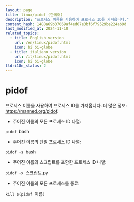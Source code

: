 ```yaml
---
layout: page
title: linux/pidof (한국어)
description: "프로세스 이름을 사용하여 프로세스 ID를 가져옵니다."
content_hash: 1488a69b37069af4ed67e3bf6f79529be224ab9d
last_modified_at: 2024-11-10
related_topics:
  - title: English version
    url: /en/linux/pidof.html
    icon: bi bi-globe
  - title: italiano version
    url: /it/linux/pidof.html
    icon: bi bi-globe
tldri18n_status: 2
---
```

# pidof

프로세스 이름을 사용하여 프로세스 ID를 가져옵니다.
더 많은 정보: <https://manned.org/pidof>.

- 주어진 이름의 모든 프로세스 ID 나열:

`pidof `<span class="tldr-var badge badge-pill bg-dark-lm bg-white-dm text-white-lm text-dark-dm font-weight-bold">bash</span>

- 주어진 이름의 단일 프로세스 ID 나열:

`pidof -s `<span class="tldr-var badge badge-pill bg-dark-lm bg-white-dm text-white-lm text-dark-dm font-weight-bold">bash</span>

- 주어진 이름의 스크립트를 포함한 프로세스 ID 나열:

`pidof -x `<span class="tldr-var badge badge-pill bg-dark-lm bg-white-dm text-white-lm text-dark-dm font-weight-bold">스크립트.py</span>

- 주어진 이름의 모든 프로세스를 종료:

`kill $(pidof `<span class="tldr-var badge badge-pill bg-dark-lm bg-white-dm text-white-lm text-dark-dm font-weight-bold">이름</span>`)`
